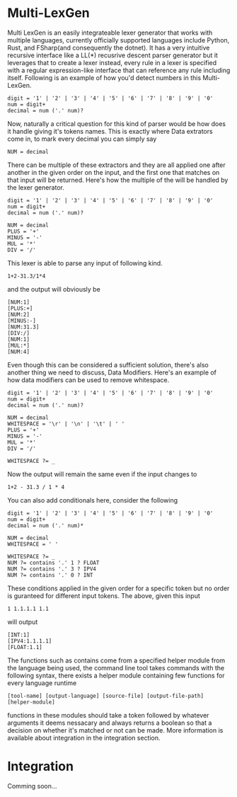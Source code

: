 # Multi-LexGen
Multi LexGen is an easily integrateable lexer generator that works with multiple languages, currently officially supported languages include Python, Rust, and FSharp(and consequently the dotnet). It has a very intuitive recursive interface like a LL(*) recusrive descent parser generator but it leverages that to create a lexer instead, every rule in a lexer is specified with a regular expression-like interface that can reference any rule including itself. Following is an example of how you'd detect numbers in this Multi-LexGen.
```
digit = '1' | '2' | '3' | '4' | '5' | '6' | '7' | '8' | '9' | '0'
num = digit+
decimal = num ('.' num)?
```

Now, naturally a critical question for this kind of parser would be how does it handle giving it's tokens names. This is exactly where Data extrators come in, to mark every decimal you can simply say
```
NUM = decimal
```
There can be multiple of these extractors and they are all applied one after another in the given order on the input, and the first one that matches on that input will be returned. Here's how the multiple of the will be handled by the lexer generator.
```
digit = '1' | '2' | '3' | '4' | '5' | '6' | '7' | '8' | '9' | '0'
num = digit+
decimal = num ('.' num)?

NUM = decimal
PLUS = '+'
MINUS = '-'
MUL = '*'
DIV = '/'
```
This lexer is able to parse any input of following kind.
```
1+2-31.3/1*4
```
and the output will obviously be
```
[NUM:1]
[PLUS:+]
[NUM:2]
[MINUS:-]
[NUM:31.3]
[DIV:/]
[NUM:1]
[MUL:*]
[NUM:4]
```
Even though this can be considered a sufficient solution, there's also another thing we need to discuss, Data Modifiers. Here's an example of how data modifiers can be used to remove whitespace.
```
digit = '1' | '2' | '3' | '4' | '5' | '6' | '7' | '8' | '9' | '0'
num = digit+
decimal = num ('.' num)?

NUM = decimal
WHITESPACE = '\r' | '\n' | '\t' | ' '
PLUS = '+'
MINUS = '-'
MUL = '*'
DIV = '/'

WHITESPACE ?= _
```
Now the output will remain the same even if the input changes to
```
1+2 - 31.3 / 1 * 4
```
You can also add conditionals here, consider the following
```
digit = '1' | '2' | '3' | '4' | '5' | '6' | '7' | '8' | '9' | '0'
num = digit+
decimal = num ('.' num)*

NUM = decimal
WHITESPACE = ' '

WHITESPACE ?= _
NUM ?= contains '.' 1 ? FLOAT
NUM ?= contains '.' 3 ? IPV4
NUM ?= contains '.' 0 ? INT
```
These conditions applied in the given order for a specific token but no order is guranteed for different input tokens. The above, given this input
```
1 1.1.1.1 1.1
```
will output
```
[INT:1]
[IPV4:1.1.1.1]
[FLOAT:1.1]
```
The functions such as contains come from a specified helper module from the language being used, the command line tool takes commands with the following syntax, there exists a helper module containing few functions for every language runtime
```
[tool-name] [output-language] [source-file] [output-file-path] [helper-module]
```
functions in these modules should take a token followed by whatever arguments it deems nessacary and always returns a boolean so that a decision on whether it's matched or not can be made. More information is available about integration in the integration section.
# Integration
Comming soon...
